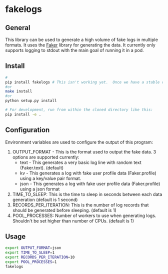 # fakelogs

## General
This library can be used to generate a high volume of fake logs in multiple formats.  It uses the [Faker](https://faker.readthedocs.io/en/master/) library for generating the data.  It currently only supports logging to stdout with the main goal of running it in a pod.

## Install
```bash
#
pip install fakelogs # This isn't working yet.  Once we have a stable release, it will be pushed to pypi
#or 
make install
#or 
python setup.py install

# For development, run from within the cloned directory like this:
pip install -e .
```

## Configuration
Environment variables are used to configure the output of this program:
1. OUTPUT_FORMAT - This is the format used to output the fake data.  3 options are supported currently:
   * text - This generates a very basic log line with random text (Faker.text). (default)
   * kv - This generates a log with fake user profile data (Faker.profile) using a key/value pair format.
   * json - This generates a log with fake user profile data (Faker.profile) using a json format
2. TIME_TO_SLEEP: This is the time to sleep in seconds between each data generation (default is 1 second)
3. RECORDS_PER_ITERATION: This is the number of log records that should be generated before sleeping. (default is 1)
4. POOL_PROCESSES: Number of workers to use when generating logs.  Shouldn't be set higher than number of CPUs. (default is 1)

## Usage
```bash
export OUTPUT_FORMAT=json
export TIME_TO_SLEEP=1
export RECORDS_PER_ITERATION=10
export POOL_PROCESSES=1
fakelogs
```

